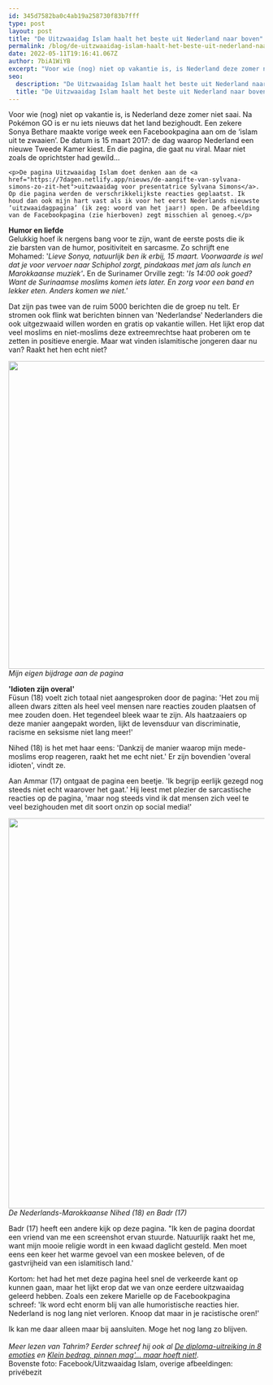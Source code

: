 ```yaml
---
id: 345d7582ba0c4ab19a258730f83b7fff
type: post
layout: post
title: "De Uitzwaaidag Islam haalt het beste uit Nederland naar boven"
permalink: /blog/de-uitzwaaidag-islam-haalt-het-beste-uit-nederland-naar-boven/
date: 2022-05-11T19:16:41.067Z
author: 7biA1WiYB
excerpt: "Voor wie (nog) niet op vakantie is, is Nederland deze zomer niet saai. Na Pokémon GO is er nu iets nieuws dat het land bezighoudt. Een zekere Sonya Bethare maakte vorige week een Facebookpagina aan om de ‘islam uit te zwaaien’. De datum is 15 maart 2017: de dag waarop Nederland een nieuwe Tweede Kamer kiest. En die pagina, die gaat nu viral. Maar niet zoals de oprichtster had gewild...   "
seo:
  description: "De Uitzwaaidag Islam haalt het beste uit Nederland naar boven"
  title: "De Uitzwaaidag Islam haalt het beste uit Nederland naar boven"
---
```

Voor wie (nog) niet op vakantie is, is Nederland deze zomer niet saai. Na Pokémon GO is er nu iets nieuws dat het land bezighoudt. Een zekere Sonya Bethare maakte vorige week een Facebookpagina aan om de ‘islam uit te zwaaien’. De datum is 15 maart 2017: de dag waarop Nederland een nieuwe Tweede Kamer kiest. En die pagina, die gaat nu viral. Maar niet zoals de oprichtster had gewild...   

    <p>De pagina Uitzwaaidag Islam doet denken aan de <a href="https://7dagen.netlify.app/nieuws/de-aangifte-van-sylvana-simons-zo-zit-het">uitzwaaidag voor presentatrice Sylvana Simons</a>. Op die pagina werden de verschrikkelijkste reacties geplaatst. Ik houd dan ook mijn hart vast als ik voor het eerst Nederlands nieuwste ‘uitzwaaidagpagina’ (ik zeg: woord van het jaar!) open. De afbeelding van de Facebookpagina (zie hierboven) zegt misschien al genoeg.</p>
<p><strong>Humor en liefde</strong><br>Gelukkig hoef ik nergens bang voor te zijn, want de eerste posts die ik zie barsten van de humor, positiviteit en sarcasme. Zo schrijft ene Mohamed: '<em>Lieve Sonya, natuurlijk ben ik erbij, 15 maart. Voorwaarde is wel dat je voor vervoer naar Schiphol zorgt, pindakaas met jam als lunch en Marokkaanse muziek'</em><strong><em>. </em></strong>En de Surinamer Orville zegt: '<em>Is 14:00 ook goed? Want de Surinaamse moslims komen iets later. En zorg voor een band en lekker eten. Anders komen we niet.'</em></p>
<p>Dat zijn pas twee van de ruim 5000 berichten die de groep nu telt. Er stromen ook flink wat berichten binnen van 'Nederlandse' Nederlanders die ook uitgezwaaid willen worden en gratis op vakantie willen. Het lijkt erop dat veel moslims en niet-moslims deze extreemrechtse haat proberen om te zetten in positieve energie. Maar wat vinden islamitische jongeren daar nu van? Raakt het hen echt niet? </p>
<p><div class="media media-element-container media-default"><div id="file-20728" class="file file-image file-image-png">

        
  
  <div class="content">
    <img height="606" width="876" class="media-element file-default" src="https://7dagen.netlify.app/sites/default/files/Schermafdruk%202016-07-26%2000.52.19.png" alt="">  </div>

  
</div>
</div><em>Mijn eigen bijdrage aan de pagina</em>
<p><strong>'Idioten zijn overal'</strong><br>Füsun (18) voelt zich totaal niet aangesproken door de pagina: 'Het zou mij alleen dwars zitten als heel veel mensen nare reacties zouden plaatsen of mee zouden doen. Het tegendeel bleek waar te zijn. Als haatzaaiers op deze manier aangepakt worden, lijkt de levensduur van discriminatie, racisme en seksisme niet lang meer!'</p>
<p>Nihed (18) is het met haar eens: 'Dankzij de manier waarop mijn mede-moslims erop reageren, raakt het me echt niet.' Er zijn bovendien 'overal idioten', vindt ze.</p>
<p>Aan Ammar (17) ontgaat de pagina een beetje. 'Ik begrijp eerlijk gezegd nog steeds niet echt waarover het gaat.' Hij leest met plezier de sarcastische reacties op de pagina, 'maar nog steeds vind ik dat mensen zich veel te veel bezighouden met dit soort onzin op social media!'</p>
<p><div class="media media-element-container media-default"><div id="file-20721" class="file file-image file-image-jpeg">

        
  
  <div class="content">
    <img height="768" width="1366" style="font-size: 13.008px; line-height: 1.538em;" class="media-element file-default" src="https://7dagen.netlify.app/sites/default/files/FotorCreated.jpg" alt="">  </div>

  
</div>
</div><em>De Nederlands-Marokkaanse Nihed (18) en Badr (17)</em>
<p>Badr (17) heeft een andere kijk op deze pagina. "Ik ken de pagina doordat een vriend van me een screenshot ervan stuurde. Natuurlijk raakt het me, want mijn mooie religie wordt in een kwaad daglicht gesteld. Men moet eens een keer het warme gevoel van een moskee beleven, of de gastvrijheid van een islamitisch land.'</p>
<p>Kortom: het had het met deze pagina heel snel de verkeerde kant op kunnen gaan, maar het lijkt erop dat we van onze eerdere uitzwaaidag geleerd hebben. Zoals een zekere Marielle op de Facebookpagina schreef: 'Ik word echt enorm blij van alle humoristische reacties hier. Nederland is nog lang niet verloren. Knoop dat maar in je racistische oren!'</p>
Ik kan me daar alleen maar bij aansluiten. Moge het nog lang zo blijven. <br><br><em>Meer lezen van Tahrim? Eerder schreef hij ook al <a href="/node/8290">De diploma-uitreiking in 8 emoties</a> en <a href="/node/8231">Klein bedrag, pinnen mag'... maar hoeft niet!</a>.</em>
<br>Bovenste foto: Facebook/Uitzwaaidag Islam, overige afbeeldingen: privébezit  
